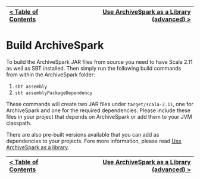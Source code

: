 [< Table of Contents](README.md) | [Use ArchiveSpark as a Library (advanced) >](Use_Library.md)
:---|---:

# Build ArchiveSpark

To build the ArchiveSpark JAR files from source you need to have Scala 2.11 as well as SBT installed.
Then simply run the following build commands from within the ArchiveSpark folder:

1. `sbt assembly`
2. `sbt assemblyPackageDependency`

These commands will create two JAR files under `target/scala-2.11`, one for ArchiveSpark and one for the required dependencies.
Please include these files in your project that depends on ArchiveSpark or add them to your JVM classpath.

There are also pre-built versions available that you can add as dependencies to your projects.
Fore more information, please read [Use ArchiveSpark as a library](Use_Library.md).

[< Table of Contents](README.md) | [Use ArchiveSpark as a Library (advanced) >](Use_Library.md)
:---|---: